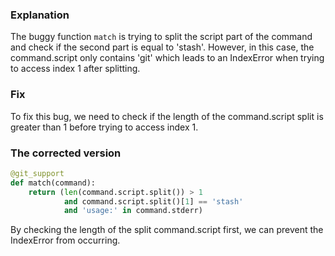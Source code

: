 ### Explanation
The buggy function `match` is trying to split the script part of the command and check if the second part is equal to 'stash'. However, in this case, the command.script only contains 'git' which leads to an IndexError when trying to access index 1 after splitting.

### Fix
To fix this bug, we need to check if the length of the command.script split is greater than 1 before trying to access index 1.

### The corrected version
```python
@git_support
def match(command):
    return (len(command.script.split()) > 1
            and command.script.split()[1] == 'stash'
            and 'usage:' in command.stderr)
``` 

By checking the length of the split command.script first, we can prevent the IndexError from occurring.